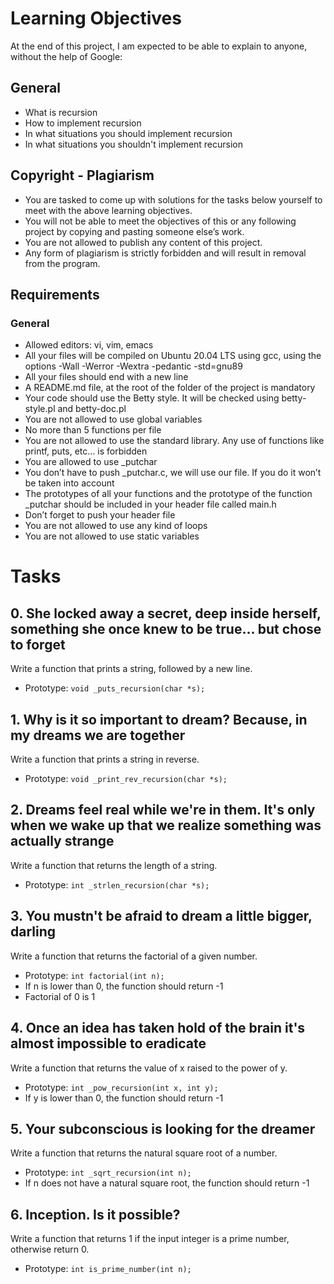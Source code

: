 # Learning Objectives

At the end of this project, I am expected to be able to explain to anyone, without the help of Google:

## General
- What is recursion
- How to implement recursion
- In what situations you should implement recursion
- In what situations you shouldn't implement recursion

## Copyright - Plagiarism
- You are tasked to come up with solutions for the tasks below yourself to meet with the above learning objectives.
- You will not be able to meet the objectives of this or any following project by copying and pasting someone else’s work.
- You are not allowed to publish any content of this project.
- Any form of plagiarism is strictly forbidden and will result in removal from the program.

## Requirements
### General
- Allowed editors: vi, vim, emacs
- All your files will be compiled on Ubuntu 20.04 LTS using gcc, using the options -Wall -Werror -Wextra -pedantic -std=gnu89
- All your files should end with a new line
- A README.md file, at the root of the folder of the project is mandatory
- Your code should use the Betty style. It will be checked using betty-style.pl and betty-doc.pl
- You are not allowed to use global variables
- No more than 5 functions per file
- You are not allowed to use the standard library. Any use of functions like printf, puts, etc… is forbidden
- You are allowed to use _putchar
- You don’t have to push _putchar.c, we will use our file. If you do it won’t be taken into account
- The prototypes of all your functions and the prototype of the function _putchar should be included in your header file called main.h
- Don’t forget to push your header file
- You are not allowed to use any kind of loops
- You are not allowed to use static variables


# Tasks

## 0. She locked away a secret, deep inside herself, something she once knew to be true... but chose to forget
Write a function that prints a string, followed by a new line.

- Prototype: `void _puts_recursion(char *s);`

## 1. Why is it so important to dream? Because, in my dreams we are together
Write a function that prints a string in reverse.

- Prototype: `void _print_rev_recursion(char *s);`

## 2. Dreams feel real while we're in them. It's only when we wake up that we realize something was actually strange
Write a function that returns the length of a string.

- Prototype: `int _strlen_recursion(char *s);`

## 3. You mustn't be afraid to dream a little bigger, darling
Write a function that returns the factorial of a given number.

- Prototype: `int factorial(int n);`
- If n is lower than 0, the function should return -1
- Factorial of 0 is 1

## 4. Once an idea has taken hold of the brain it's almost impossible to eradicate
Write a function that returns the value of x raised to the power of y.

- Prototype: `int _pow_recursion(int x, int y);`
- If y is lower than 0, the function should return -1

## 5. Your subconscious is looking for the dreamer
Write a function that returns the natural square root of a number.

- Prototype: `int _sqrt_recursion(int n);`
- If n does not have a natural square root, the function should return -1

## 6. Inception. Is it possible?
Write a function that returns 1 if the input integer is a prime number, otherwise return 0.

- Prototype: `int is_prime_number(int n);`

